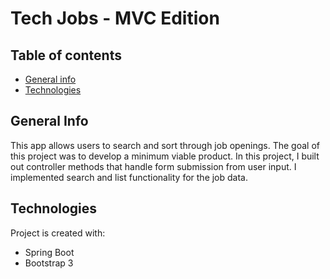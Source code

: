 # Tech Jobs - MVC Edition

## Table of contents
* [General info](#general-info)
* [Technologies](#technologies)

## General Info
This app allows users to search and sort through job openings. The goal of this project was to develop a minimum viable product. In this project, I built out controller methods that handle form submission from user input. I implemented search and list functionality for the job data.

## Technologies
Project is created with:
* Spring Boot
* Bootstrap 3
